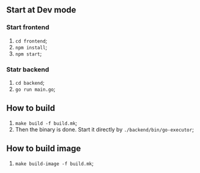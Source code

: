 ## Start at Dev mode
### Start frontend
1. `cd frontend`;
2. `npm install`;
3. `npm start`;
### Statr backend
1. `cd backend`;
2. `go run main.go`;

## How to build
1. `make build -f build.mk`;
2. Then the binary is done. Start it directly by `./backend/bin/go-executor`;
   
## How to build image
1. `make build-image -f build.mk`;
